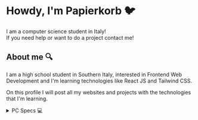 
# Howdy, I'm Papierkorb 🐦
I am a computer science student in Italy!   
If you need help or want to do a project contact me!

## About me 🔍
I am a high school student in Southern Italy, 
interested in Frontend Web Development
and I'm learning technologies like React JS and Tailwind CSS.

On this profile I will post all my websites and projects with the technologies that I'm learning.

<details>
<summary>PC Specs 💻</summary>

    - CPU: [Ryzen 3 3200](https://www.shoppyssimo.it/am4/15360-amd-ryzen-3-3200g-processore-36-ghz-4-mb-l3-scatola-0730143309851.html?utm_source=trovaprezzi&utm_medium=cpc&utm_campaign=prodotto)
    - MOBO: [B450M PRO-M2 MAX](https://it.msi.com/Motherboard/B450M-PRO-M2-MAX/support)
    - VGA: [GTX 1650](https://it.msi.com/Graphics-Card/GeForce-GTX-1650-D6-GAMING-X)
    - RAM: [DDR4 16GB 3200MHz](https://www.corsair.com/it/it/Categorie/Prodotti/Modulo-di-memoria/VENGEANCE-LPX/p/CMK16GX4M2B3200C16)
    - PSU: [Corsair CV650 80PLUS Bronze](Corsair CV650 80PLUS Bronze)
    - SSD: [SATA WD GREEN 250GB](https://www.amazon.it/WDS240G2G0A-Green-Solido-Interna-Versione/dp/B076Y374ZH)
    - HDD: [Seagate Green Barracuda 1TB](https://www.trovaprezzi.it/hard-disk/prezzi-scheda-prodotto/seagate_barracuda_3_5)
    - CASE: [NOOXES X10](https://www.itekevo.com/en/product/case-nooxes-x10/)
</details>
